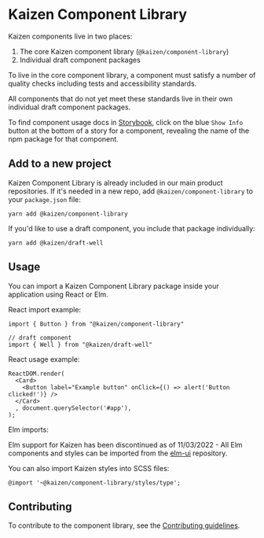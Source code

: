 # Kaizen Component Library

Kaizen components live in two places:

1. The core Kaizen component library (`@kaizen/component-library`)
2. Individual draft component packages

To live in the core component library, a component must satisfy a number of quality checks including tests and accessibility standards.

All components that do not yet meet these standards live in their own individual draft component packages.

To find component usage docs in [Storybook](https://cultureamp.design/storybook/), click on the blue `Show Info` button at the bottom of a story for a component, revealing the name of the npm package for that component.

## Add to a new project

Kaizen Component Library is already included in our main product repositories. If it's needed in a new repo, add `@kaizen/component-library` to your `package.json` file:

```
yarn add @kaizen/component-library
```
If you'd like to use a draft component, you include that package individually:
```
yarn add @kaizen/draft-well
```

## Usage

You can import a Kaizen Component Library package inside your application using React or Elm.

React import example:

```
import { Button } from "@kaizen/component-library"

// draft component
import { Well } from "@kaizen/draft-well"
```

React usage example:

```
ReactDOM.render(
  <Card>
    <Button label="Example button" onClick={() => alert('Button clicked!')} />
  </Card>
  , document.querySelector('#app'),
);
```

Elm imports:

Elm support for Kaizen has been discontinued as of 11/03/2022 - All Elm components and styles can be imported from the [elm-ui](https://github.com/cultureamp/elm-ui) repository.

You can also import Kaizen styles into SCSS files:

```
@import '~@kaizen/component-library/styles/type';
```

## Contributing

To contribute to the component library, see the [Contributing guidelines](../../CONTRIBUTING.md).

